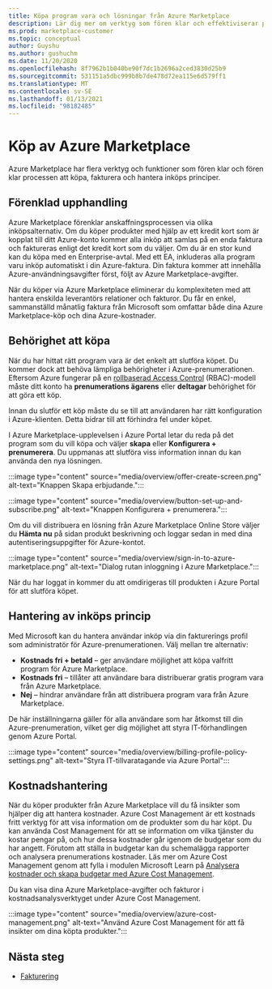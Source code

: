 ```yaml
---
title: Köpa program vara och lösningar från Azure Marketplace
description: Lär dig mer om verktyg som fören klar och effektiviserar program varu inköp och-hantering i Azure Marketplace.
ms.prod: marketplace-customer
ms.topic: conceptual
author: Guyshu
ms.author: gushuchm
ms.date: 11/20/2020
ms.openlocfilehash: 8f7962b1b040be90f7dc1b2696a2ced3830d25b9
ms.sourcegitcommit: 531151a5dbc999b8b7de478d72ea115e6d579ff1
ms.translationtype: MT
ms.contentlocale: sv-SE
ms.lasthandoff: 01/13/2021
ms.locfileid: "98182485"
---
```

# <a name="azure-marketplace-purchasing"></a>Köp av Azure Marketplace

Azure Marketplace har flera verktyg och funktioner som fören klar och fören klar processen att köpa, fakturera och hantera inköps principer.

## <a name="simplified-procurement"></a>Förenklad upphandling

Azure Marketplace förenklar anskaffningsprocessen via olika inköpsalternativ. Om du köper produkter med hjälp av ett kredit kort som är kopplat till ditt Azure-konto kommer alla inköp att samlas på en enda faktura och faktureras enligt det kredit kort som du väljer. Om du är en stor kund kan du köpa med en Enterprise-avtal. Med ett EA, inkluderas alla program varu inköp automatiskt i din Azure-faktura. Din faktura kommer att innehålla Azure-användningsavgifter först, följt av Azure Marketplace-avgifter.

När du köper via Azure Marketplace eliminerar du komplexiteten med att hantera enskilda leverantörs relationer och fakturor. Du får en enkel, sammanställd månatlig faktura från Microsoft som omfattar både dina Azure Marketplace-köp och dina Azure-kostnader.

## <a name="permission-to-purchase"></a>Behörighet att köpa

När du har hittat rätt program vara är det enkelt att slutföra köpet. Du kommer dock att behöva lämpliga behörigheter i Azure-prenumerationen. Eftersom Azure fungerar på en [rollbaserad Access Control](/azure/role-based-access-control/overview) (RBAC)-modell måste ditt konto ha **prenumerations ägarens** eller **deltagar** behörighet för att göra ett köp.

Innan du slutför ett köp måste du se till att användaren har rätt konfiguration i Azure-klienten. Detta bidrar till att förhindra fel under köpet.

I Azure Marketplace-upplevelsen i Azure Portal letar du reda på det program som du vill köpa och väljer **skapa** eller **Konfigurera + prenumerera**. Du uppmanas att slutföra viss information innan du kan använda den nya lösningen.

:::image type="content" source="media/overview/offer-create-screen.png" alt-text="Knappen Skapa erbjudande.":::

:::image type="content" source="media/overview/button-set-up-and-subscribe.png" alt-text="Knappen Konfigurera + prenumerera.":::

Om du vill distribuera en lösning från Azure Marketplace Online Store väljer du **Hämta nu** på sidan produkt beskrivning och loggar sedan in med dina autentiseringsuppgifter för Azure-kontot.

:::image type="content" source="media/overview/sign-in-to-azure-marketplace.png" alt-text="Dialog rutan inloggning i Azure Marketplace.":::

När du har loggat in kommer du att omdirigeras till produkten i Azure Portal för att slutföra köpet.

## <a name="purchase-policy-management"></a>Hantering av inköps princip

Med Microsoft kan du hantera användar inköp via din fakturerings profil som administratör för Azure-prenumerationen. Välj mellan tre alternativ:

- **Kostnads fri + betald** – ger användare möjlighet att köpa valfritt program för Azure Marketplace.
- **Kostnads fri** – tillåter att användare bara distribuerar gratis program vara från Azure Marketplace.
- **Nej** – hindrar användare från att distribuera program vara från Azure Marketplace.

De här inställningarna gäller för alla användare som har åtkomst till din Azure-prenumeration, vilket ger dig möjlighet att styra IT-förhandlingen genom Azure Portal.

:::image type="content" source="media/overview/billing-profile-policy-settings.png" alt-text="Styra IT-tillvaratagande via Azure Portal":::

## <a name="cost-management"></a>Kostnadshantering

När du köper produkter från Azure Marketplace vill du få insikter som hjälper dig att hantera kostnader. Azure Cost Management är ett kostnads fritt verktyg för att visa information om de produkter som du har köpt. Du kan använda Cost Management för att se information om vilka tjänster du kostar pengar på, och hur dessa kostnader går igenom de budgetar som du har angett. Förutom att ställa in budgetar kan du schemalägga rapporter och analysera prenumerations kostnader. Läs mer om Azure Cost Management genom att fylla i modulen Microsoft Learn på [Analysera kostnader och skapa budgetar med Azure Cost Management](/learn/modules/analyze-costs-create-budgets-azure-cost-management/).

Du kan visa dina Azure Marketplace-avgifter och fakturor i kostnadsanalysverktyget under Azure Cost Management.

:::image type="content" source="media/overview/azure-cost-management.png" alt-text="Använd Azure Cost Management för att få insikter om dina köpta produkter.":::

## <a name="next-steps"></a>Nästa steg

- [Fakturering](billing-invoicing.md)